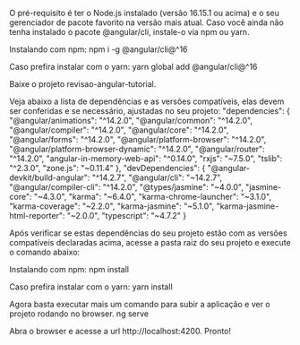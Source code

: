 O pré-requisito é ter o Node.js instalado (versão 16.15.1 ou acima) e o seu gerenciador de pacote favorito na versão mais atual. 
Caso você ainda não tenha instalado o pacote @angular/cli, instale-o via npm ou yarn.

Instalando com npm:
  npm i -g @angular/cli@^16

Caso prefira instalar com o yarn:
  yarn global add @angular/cli@^16

Baixe o projeto revisao-angular-tutorial.

Veja abaixo a lista de dependências e as versões compatíveis, elas devem ser conferidas e se necessário, ajustadas no seu projeto:
"dependencies": {
    "@angular/animations": "^14.2.0",
    "@angular/common": "^14.2.0",
    "@angular/compiler": "^14.2.0",
    "@angular/core": "^14.2.0",
    "@angular/forms": "^14.2.0",
    "@angular/platform-browser": "^14.2.0",
    "@angular/platform-browser-dynamic": "^14.2.0",
    "@angular/router": "^14.2.0",
    "angular-in-memory-web-api": "^0.14.0",
    "rxjs": "~7.5.0",
    "tslib": "^2.3.0",
    "zone.js": "~0.11.4"
  },
  "devDependencies": {
    "@angular-devkit/build-angular": "^14.2.7",
    "@angular/cli": "~14.2.7",
    "@angular/compiler-cli": "^14.2.0",
    "@types/jasmine": "~4.0.0",
    "jasmine-core": "~4.3.0",
    "karma": "~6.4.0",
    "karma-chrome-launcher": "~3.1.0",
    "karma-coverage": "~2.2.0",
    "karma-jasmine": "~5.1.0",
    "karma-jasmine-html-reporter": "~2.0.0",
    "typescript": "~4.7.2"
  }

Após verificar se estas dependências do seu projeto estão com as versões compatíveis declaradas acima, acesse a pasta raiz do seu projeto e execute o comando abaixo:

Instalando com npm:
  npm install

Caso prefira instalar com o yarn:
  yarn install

Agora basta executar mais um comando para subir a aplicação e ver o projeto rodando no browser.
  ng serve

Abra o browser e acesse a url http://localhost:4200. Pronto!
